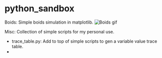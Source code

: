 # python_sandbox

Boids: Simple boids simulation in matplotlib.
![Boids gif](https://github.com/MahonriReynolds/python_sandbox/blob/main/boids.gif)


Misc: Collection of simple scripts for my personal use.

* trace_table.py: Add to top of simple scripts to gen a variable value trace table.
* 

